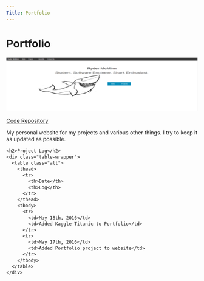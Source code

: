 ```yaml
---
Title: Portfolio
---
```


<div id="main">
  <div class="inner">
    <h1>Portfolio</h1>
    <span class="image main"><img src="./themes/phantom/images/projects/portfoliobanner.png" alt="" /></span>
    <p><a href="https://github.com/rmcminn/Portfolio/" class="button special icon fa-github">Code Repository</a></p>
    <p>My personal website for my projects and various other things. I try to keep it as updated as possible.</p>

    <h2>Project Log</h2>
    <div class="table-wrapper">
      <table class="alt">
        <thead>
          <tr>
            <th>Date</th>
            <th>Log</th>
          </tr>
        </thead>
        <tbody>
          <tr>
            <td>May 18th, 2016</td>
            <td>Added Kaggle-Titanic to Portfolio</td>
          </tr>
          <tr>
            <td>May 17th, 2016</td>
            <td>Added Portfolio project to website</td>
          </tr>
        </tbody>
      </table>
    </div>
  </div>
</div>
